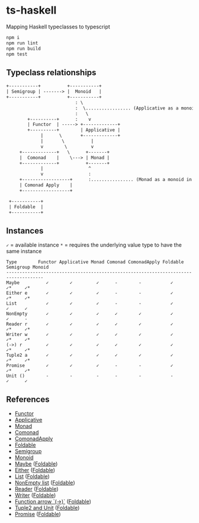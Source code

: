 # ts-haskell
Mapping Haskell typeclasses to typescript

```bash
npm i
npm run lint
npm run build
npm test
```

## Typeclass relationships

```txt
+-----------+          +-----------+
| Semigroup | -------> |  Monoid   |
+-----------+          +-----------+
                          : \
                          :  \................. (Applicative as a monoidal pattern)
                          :   \
        +----------+      :    v
        | Functor  | -----> +-------------+
        +----------+        | Applicative |
             |      \       +-------------+
             |       \          |
             v        \         v
     +-------------+   \      +-------+
     |  Comonad    |    \---> | Monad |
     +-------------+          +-------+
             |                 ^
             v                 :
     +------------------+      :................ (Monad as a monoid in endofunctors)
     | Comonad Apply    |
     +------------------+

 +-----------+
 | Foldable  |
 +-----------+
```

## Instances

`✓` = available instance
`*` = requires the underlying value type to have the same instance

```
Type        Functor Applicative Monad Comonad ComonadApply Foldable Semigroup Monoid
------------------------------------------------------------------------------------
Maybe          ✓        ✓         ✓      -        -           ✓       ✓*     ✓*
Either e       ✓        ✓         ✓      -        -           ✓       ✓*     ✓*
List           ✓        ✓         ✓      -        -           ✓       ✓      ✓
NonEmpty       ✓        ✓         ✓      ✓        ✓           ✓       ✓      -
Reader r       ✓        ✓         ✓      ✓        ✓           ✓       ✓*     ✓*
Writer w       ✓        ✓         ✓      ✓        ✓           ✓       ✓*     ✓*
(->) r         ✓        ✓         ✓      ✓        ✓           ✓       ✓*     ✓*
Tuple2 a       ✓        ✓         ✓      ✓        ✓           ✓       ✓*     ✓*
Promise        ✓        ✓         ✓      -        -           ✓       ✓*     ✓*
Unit ()        -        -         -      -        -           -       ✓      ✓
```

## References

- [Functor](src/ghc/base/functor.ts)
- [Applicative](src/ghc/base/applicative.ts)
- [Monad](src/ghc/base/monad/monad.ts)
- [Comonad](src/control/comonad.ts)
- [ComonadApply](src/control/comonad-apply.ts)
- [Foldable](src/data/foldable.ts)
- [Semigroup](src/ghc/base/semigroup.ts)
- [Monoid](src/ghc/base/monoid.ts)
- [Maybe](src/ghc/base/maybe/maybe.ts) ([Foldable](src/ghc/base/maybe/foldable.ts))
- [Either](src/data/either/either.ts) ([Foldable](src/data/either/foldable.ts))
- [List](src/ghc/base/list/list.ts) ([Foldable](src/ghc/base/list/foldable.ts))
- [NonEmpty list](src/ghc/base/non-empty/list.ts) ([Foldable](src/ghc/base/non-empty/foldable.ts))
- [Reader](src/control/reader/reader.ts) ([Foldable](src/control/reader/foldable.ts))
- [Writer](src/control/writer/writer.ts) ([Foldable](src/control/writer/foldable.ts))
- [Function arrow \`(->)\`](src/ghc/prim/function-arrow/index.ts) ([Foldable](src/control/reader/foldable.ts))
- [Tuple2 and Unit](src/ghc/base/tuple/tuple.ts) ([Foldable](src/ghc/base/tuple/foldable.ts))
- [Promise](src/extra/promise/promise.ts) ([Foldable](src/extra/promise/foldable.ts))
